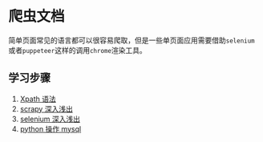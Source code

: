 # 爬虫文档

简单页面常见的语言都可以很容易爬取，但是一些单页面应用需要借助`selenium`或者`puppeteer`这样的调用`chrome`渲染工具。

## 学习步骤

1. [Xpath 语法](../scrapy/lxml/Xpath语法.md)
2. [scrapy 深入浅出](../scrapy/scrapy深入浅出.md)
3. [selenium 深入浅出](../selenium/selenium深入浅出.md)
4. [python 操作 mysql](../mysql/python操作mysql.md)
